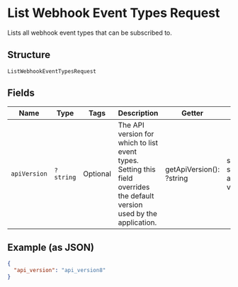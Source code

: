 
# List Webhook Event Types Request

Lists all webhook event types that can be subscribed to.

## Structure

`ListWebhookEventTypesRequest`

## Fields

| Name | Type | Tags | Description | Getter | Setter |
|  --- | --- | --- | --- | --- | --- |
| `apiVersion` | `?string` | Optional | The API version for which to list event types. Setting this field overrides the default version used by the application. | getApiVersion(): ?string | setApiVersion(?string apiVersion): void |

## Example (as JSON)

```json
{
  "api_version": "api_version8"
}
```

